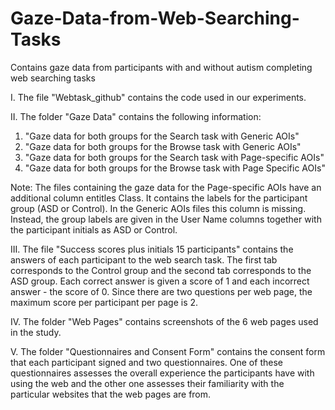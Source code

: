 # Gaze-Data-from-Web-Searching-Tasks
Contains gaze data from participants with and without autism completing web searching tasks

I. The file "Webtask_github" contains the code used in our experiments.

II. The folder "Gaze Data" contains the following information: 

  1) "Gaze data for both groups for the Search task with Generic AOIs" 
  2) "Gaze data for both groups for the Browse task with Generic AOIs"
  3) "Gaze data for both groups for the Search task with Page-specific AOIs"
  4) "Gaze data for both groups for the Browse task with Page Specific AOIs"
  
Note: The files containing the gaze data for the Page-specific AOIs have an additional column entitles Class. It contains the labels for the participant group (ASD or Control). In the Generic AOIs files this column is missing. Instead, the group labels are given in the User Name columns together with the participant initials as ASD or Control.

III. The file "Success scores plus initials 15 participants" contains the answers of each participant to the web search task. The first tab corresponds to the Control group and the second tab corresponds to the ASD group. Each correct answer is given a score of 1 and each incorrect answer - the score of 0. Since there are two questions per web page, the maximum score per participant per page is 2.

IV. The folder "Web Pages" contains screenshots of the 6 web pages used in the study.

V. The folder "Questionnaires and Consent Form" contains the consent form that each participant signed and two questionnaires. One of these questionnaires assesses the overall experience the participants have with using the web and the other one assesses their familiarity with the particular websites that the web pages are from.
